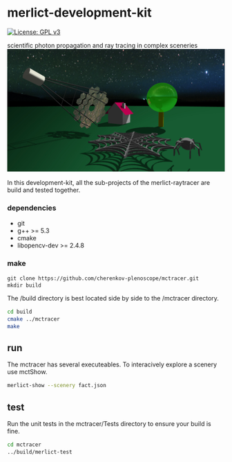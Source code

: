 # merlict-development-kit

[![License: GPL v3](https://img.shields.io/badge/License-GPL%20v3-blue.svg)](https://www.gnu.org/licenses/gpl-3.0)

scientific photon propagation and ray tracing in complex sceneries
![img](Readme/fact_and_spider_web.jpg)

In this development-kit, all the sub-projects of the merlict-raytracer are build and tested together.

### dependencies
* git
* g++ >= 5.3
* cmake
* libopencv-dev >= 2.4.8

### make
```
git clone https://github.com/cherenkov-plenoscope/mctracer.git
mkdir build
```
The /build directory is best located side by side to the /mctracer directory.

```bash
cd build
cmake ../mctracer
make
```

## run
The mctracer has several executeables. To interacively explore a scenery use mctShow.
```bash
merlict-show --scenery fact.json
```

## test
Run the unit tests in the mctracer/Tests directory to ensure your build is fine.

```bash
cd mctracer
../build/merlict-test
```
